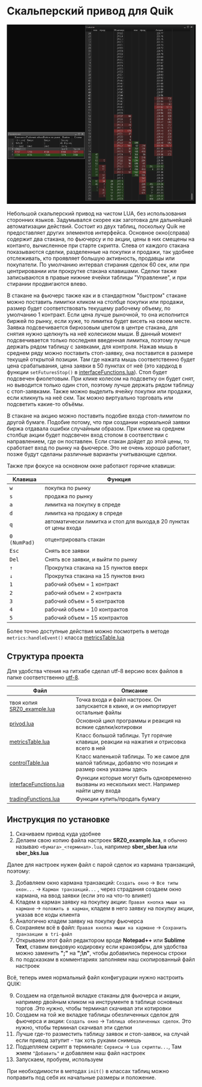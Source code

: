 # Скальперский привод для Quik

![Интерфейс привода](img/interface.png "Интерфейс привода")

Небольшой скальперский привод на чистом LUA, без использования сторонних языков. Задумывался скорее
как заготовка для дальнейшей автоматизации действий. Состоит из двух таблиц, поскольку Quik не
предоставляет других элементов интерфейса. Основное окно(справа) содержит два стакана, по фьючерсу
и по акции, цены в них смещены на контанго, вычисленное при старте скрипта. Слева от каждого стакана
показываются сделки, разделенные на покупки и продажи, так удобнее отслеживать, кто проявляет большую
активность, продавцы или покупатели. По умолчанию интервал стирания сделок 60 сек, или при
центрировании или прокрутке стакана клавишами. Сделки также записываются в правые нижние ячейки
таблицы "Управление", и при стирании продвигаются влево.

В стакане на фьючерс также как и в стандартном "быстром" стакане можно поставить лимитки кликом
на столбце покупки или продажи, размер будет соответствовать текущему рабочему объему, по умолчанию
1 контракт. Если цена лучше рыночной, то она исполнится биржей по рынку, если хуже, то лимитка
будет висеть на своем месте. Заявка подсвечивается бирюзовым цветом в центре стакана, для снятия
нужно щелкнуть на неё колесиком мыши. В данный момент подсвечивается только последняя введенная
лимитка, поэтому лучше держать рядом таблицу с заявками, для контроля. Нажав мышь в среднем ряду
можно поставить стоп-заявку, она поставится в размере текущей открытой позиции. Там где нажата
мышь соответственно будет цена срабатывания, цена заявки в 50 пунктах от неё (это хардкод в
функции `setFuturesStop()` в [interfaceFunctions.lua](utf-8/interfaceFunctions.lua)). Стоп будет
подсвечен фиолетовым.
При клике колесом на подсветку он будет снят, но выводится только один стоп, поэтому лучше держать
рядом таблицу с стоп-заявками. Также можно выделить ячейку покупки или продажи, если кликнуть на
неё скм. Так можно виртуально торговать или подсветить какие-то объёмы.

В стакане на акцию можно поставить подобие входа стоп-лимитом по другой бумаге. Подобие потому,
что при создании нормальной заявки биржа отдавала ошибки случайным образом. При клике на среднем
столбце акции будет подсвечен вход стопом в соответствии с направлением, где он поставлен. Если
стакан дойдет до этой цены, то сработает вход по рынку на фьючерсе. Это не очень хорошо работает,
позже будут сделаны различные варианты учитывающие сделки.

Также при фокусе на основном окне работают горячие клавиши:

| Клавиша               | Функция                                                            |
|-----------------------|--------------------------------------------------------------------|
| <kbd>w</kbd>          | покупка по рынку                                                   |
| <kbd>s</kbd>          | продажа по рынку                                                   |
| <kbd>a</kbd>          | лимитка на покупку в спреде                                        |
| <kbd>d</kbd>          | лимитка на продажу в спреде                                        |
| <kbd>q</kbd>          | автоматически лимитка и стоп для выхода,в 20 пунктах от цены входа |
| <kbd>0 (NumPad)</kbd> | отцентрировать стакан                                              |
| <kbd>Esc</kbd>        | Снять все заявки                                                   |
| <kbd>Del</kbd>        | Снять все заявки, и выйти по рынку                                 |
| <kbd>↑</kbd>          | Прокрутка стакана на 15 пунктов вверх                              |
| <kbd>↓</kbd>          | Прокрутка стакана на 15 пунктов вниз                               |
| <kbd>1</kbd>          | рабочий объем = 1 контракт                                         |
| <kbd>2</kbd>          | рабочий объем = 2 контракта                                        |
| <kbd>3</kbd>          | рабочий объем = 5 контрактов                                       |
| <kbd>4</kbd>          | рабочий объем = 10 контрактов                                      |
| <kbd>5</kbd>          | рабочий объем = 15 контрактов                                      |

Более точно доступные действия можно посмотреть в методе `metrics:handleEvent()` класса
[metricsTable.lua](utf-8/metricsTable.lua)


## Структура проекта
Для удобства чтения на гитхабе сделал  utf-8 версию всех файлов в папке соответственно
[utf-8](utf-8).

| Файл                                                   | Описание                                                                                                |
|--------------------------------------------------------|---------------------------------------------------------------------------------------------------------|
| твоя копия [SRZ0_example.lua](SRZ0_example.lua)        | Точка входа и файл настроек. Он запускается в квике, и он импортирует остальные файлы                   |
| [privod.lua](utf-8/privod.lua)                         | Основной цикл программы и реакция на всякие сделки/котировки                                            |
| [metricsTable.lua](utf-8/metricsTable.lua)             | Класс большой таблицы. Тут горячие клавиши, реакции на нажатия и отрисовка всего в ней                  |
| [controlTable.lua](utf-8/controlTable.lua)             | Класс маленькой таблицы. То же самое для малой таблицы, добавлю что позиция и размер окна указаны здесь |
| [interfaceFunctions.lua](utf-8/interfaceFunctions.lua) | Функции которые могут быть одновременно вызваны из нескольких мест. Например найти цену входа           |
| [tradingFunctions.lua](utf-8/tradingFunctions.lua)     | Функции купить/продать бумагу                                                                           |


## Инструкция по установке
1. Скачиваем привод куда удобнее
2. Делаем свою копию файла настроек **SRZ0_example.lua**, я обычно называю `<бумага>_<терминал>.lua`,
	например **sber_sber.lua** или **sber_bks.lua**

Далее для настроек нужен файл с парой сделок из кармана транзакций, поэтому:

3. Добавляем окно кармана транзакций: `Создать окно` -> `Все типы окон...` -> `Карман транзакций...` ,
	через страдания создаем окно кармана, на ввод заявки (если это на что-то влияет)
4. Кладем в карман заявку на покупку акции: `Правая кнопка мыши на кармане` -> `положить в карман`,
	кладем в него заявку на покупку акции, указав все коды клиента
5. Аналогично кладем заявку на покупку фьючерса
6. Сохраняем всё в файл: `Правая кнопка мыши на кармане` -> `Сохранить транзакции в tri-файл`
7. Открываем этот файл редактором вроде **Notepad++** или **Sublime Text**, ставим виндовую кодировку
	если кракозябры, для удобства можно заменить **";"** на **";\n"**, чтобы добавились переносы строки
8. по подсказкам в комментариях заполняем наш скопированный файл настроек

Всё, теперь имея нормальный файл конфигурации нужно настроить QUIK:

9. Создаем на отдельной вкладке стаканы для фьючерса и акции, например двойным кликом на инструменте
	в таблице основных торгов .Это нужно, чтобы терминал скачивал эти котировки
10. Создаем на той же вкладке таблицы обезличенных сделок для фьючерса и акции: `Создать окно` ->
	`Таблица обезличенных сделок`. Это нужно, чтобы терминал скачивал эти сделки
11. Лучше где-то разместить таблицу заявок и стоп-заявок, на случай если привод затупит - так хоть
	руками снимешь
12. Подцепляем скрипт в терминале: `Сервисы` -> `Lua скрипты...`, Там жмем `"Добавить"` и добавляем
	наш файл настроек
13. Запускаем, пробуем, используем

При необходимости в методах `init()` в классах таблиц можно поправить под себя их начальные размеры
и положение.
